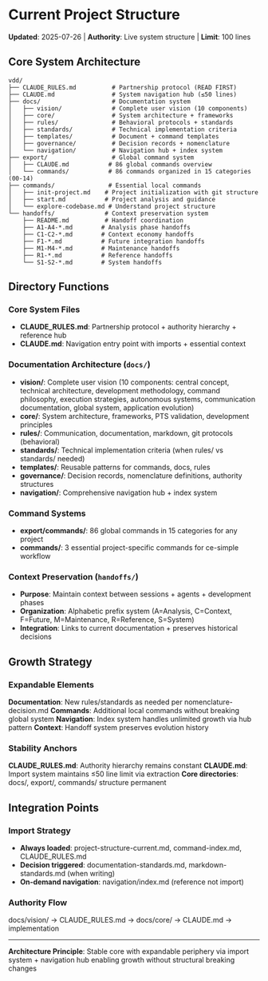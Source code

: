# Current Project Structure

**Updated**: 2025-07-26 | **Authority**: Live system structure | **Limit**: 100 lines

## Core System Architecture

```
vdd/
├── CLAUDE_RULES.md          # Partnership protocol (READ FIRST)
├── CLAUDE.md                # System navigation hub (≤50 lines) 
├── docs/                    # Documentation system
│   ├── vision/              # Complete user vision (10 components)
│   ├── core/                # System architecture + frameworks
│   ├── rules/               # Behavioral protocols + standards  
│   ├── standards/           # Technical implementation criteria
│   ├── templates/           # Document + command templates
│   ├── governance/          # Decision records + nomenclature
│   └── navigation/          # Navigation hub + index system
├── export/                  # Global command system
│   ├── CLAUDE.md           # 86 global commands overview
│   └── commands/           # 86 commands organized in 15 categories (00-14)
├── commands/               # Essential local commands
│   ├── init-project.md    # Project initialization with git structure
│   ├── start.md           # Project analysis and guidance  
│   └── explore-codebase.md # Understand project structure
└── handoffs/              # Context preservation system
    ├── README.md          # Handoff coordination
    ├── A1-A4-*.md        # Analysis phase handoffs
    ├── C1-C2-*.md        # Context economy handoffs
    ├── F1-*.md           # Future integration handoffs
    ├── M1-M4-*.md        # Maintenance handoffs
    ├── R1-*.md           # Reference handoffs
    └── S1-S2-*.md        # System handoffs
```

## Directory Functions

### Core System Files
- **CLAUDE_RULES.md**: Partnership protocol + authority hierarchy + reference hub
- **CLAUDE.md**: Navigation entry point with imports + essential context

### Documentation Architecture (`docs/`)
- **vision/**: Complete user vision (10 components: central concept, technical architecture, development methodology, command philosophy, execution strategies, autonomous systems, communication documentation, global system, application evolution)
- **core/**: System architecture, frameworks, PTS validation, development principles
- **rules/**: Communication, documentation, markdown, git protocols (behavioral)
- **standards/**: Technical implementation criteria (when rules/ vs standards/ needed)
- **templates/**: Reusable patterns for commands, docs, rules
- **governance/**: Decision records, nomenclature definitions, authority structures
- **navigation/**: Comprehensive navigation hub + index system

### Command Systems
- **export/commands/**: 86 global commands in 15 categories for any project
- **commands/**: 3 essential project-specific commands for ce-simple workflow

### Context Preservation (`handoffs/`)
- **Purpose**: Maintain context between sessions + agents + development phases
- **Organization**: Alphabetic prefix system (A=Analysis, C=Context, F=Future, M=Maintenance, R=Reference, S=System)
- **Integration**: Links to current documentation + preserves historical decisions

## Growth Strategy

### Expandable Elements
**Documentation**: New rules/standards as needed per nomenclature-decision.md
**Commands**: Additional local commands without breaking global system
**Navigation**: Index system handles unlimited growth via hub pattern
**Context**: Handoff system preserves evolution history

### Stability Anchors
**CLAUDE_RULES.md**: Authority hierarchy remains constant
**CLAUDE.md**: Import system maintains ≤50 line limit via extraction
**Core directories**: docs/, export/, commands/ structure permanent

## Integration Points

### Import Strategy
- **Always loaded**: project-structure-current.md, command-index.md, CLAUDE_RULES.md
- **Decision triggered**: documentation-standards.md, markdown-standards.md (when writing)
- **On-demand navigation**: navigation/index.md (reference not import)

### Authority Flow
docs/vision/ → CLAUDE_RULES.md → docs/core/ → CLAUDE.md → implementation

---

**Architecture Principle**: Stable core with expandable periphery via import system + navigation hub enabling growth without structural breaking changes